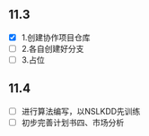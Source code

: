 ## 11.3
- [x] 1.创建协作项目仓库
- [ ] 2.各自创建好分支
- [ ] 3.占位
## 11.4
- [ ] 进行算法编写，以NSLKDD先训练
- [ ] 初步完善计划书四、市场分析